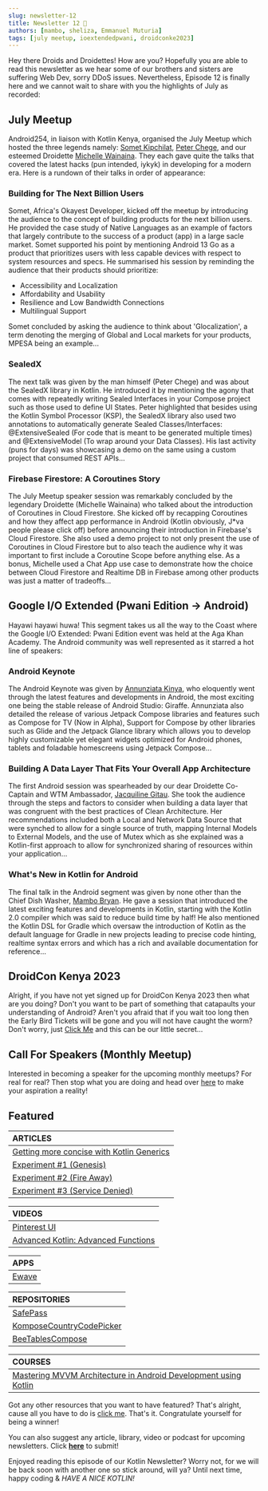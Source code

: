 ```yaml
---
slug: newsletter-12
title: Newsletter 12 🥵
authors: [mambo, sheliza, Emmanuel Muturia]
tags: [july meetup, ioextendedpwani, droidconke2023]
---
```


Hey there Droids and Droidettes! How are you? Hopefully you are able to read this newsletter as we hear some of our brothers and sisters are suffering Web Dev, sorry DDoS issues. Nevertheless, Episode 12 is finally here and we cannot wait to share with you the highlights of July as recorded:

## July Meetup
Android254, in liaison with Kotlin Kenya, organised the July Meetup which hosted the three legends namely: [Somet Kipchilat](https://twitter.com/Sometkip), [Peter Chege](https://twitter.com/peter__me), and our esteemed Droidette [Michelle Wainaina](https://twitter.com/mishwainaina). They each gave quite the talks that covered the latest hacks (pun intended, iykyk) in developing for a modern era. Here is a rundown of their talks in order of appearance:

### Building for The Next Billion Users
Somet, Africa's Okayest Developer, kicked off the meetup by introducing the audience to the concept of building products for the next billion users. He provided the case study of Native Languages as an example of factors that largely contribute to the success of a product (app) in a large sacle market. Somet supported his point by mentioning Android 13 Go as a product that prioritizes users with less capable devices with respect to system resources and specs. He summarised his session by reminding the audience that their products should prioritize:

- Accessibility and Localization
- Affordability and Usability
- Resilience and Low Bandwidth Connections
- Multilingual Support

Somet concluded by asking the audience to think about 'Glocalization', a term denoting the merging of Global and Local markets for your products, MPESA being an example...

### SealedX
The next talk was given by the man himself (Peter Chege) and was about the SealedX library in Kotlin. He introduced it by mentioning the agony that comes with repeatedly writing Sealed Interfaces in your Compose project such as those used to define UI States. Peter highlighted that besides using the Kotlin Symbol Processor (KSP), the SealedX library also used two annotations to automatically generate Sealed Classes/Interfaces: @ExtensiveSealed (For code that is meant to be generated multiple times) and @ExtensiveModel (To wrap around your Data Classes). His last activity (puns for days) was showcasing a demo on the same using a custom project that consumed REST APIs... 

### Firebase Firestore: A Coroutines Story
The July Meetup speaker session was remarkably concluded by the legendary Droidette (Michelle Wainaina) who talked about the introduction of Coroutines in Cloud Firestore. She kicked off by recapping Coroutines and how they affect app performance in Android (Kotlin obviously, J*va people please click off) before announcing their introduction in Firebase's Cloud Firestore. She also used a demo project to not only present the use of Coroutines in Cloud Firestore but to also teach the audience why it was important to first include a Coroutine Scope before anything else. As a bonus, Michelle used a Chat App use case to demonstrate how the choice between Cloud Firestore and Realtime DB in Firebase among other products was just a matter of tradeoffs...

## Google I/O Extended (Pwani Edition -> Android)
Hayawi hayawi huwa! This segment takes us all the way to the Coast where the Google I/O Extended: Pwani Edition event was held at the Aga Khan Academy. The Android community was well represented as it starred a hot line of speakers:

### Android Keynote
The Android Keynote was given by [Annunziata Kinya](https://twitter.com/AnnieKobia), who eloquently went through the latest features and developments in Android, the most exciting one being the stable release of Android Studio: Giraffe. Annunziata also detailed the release of various Jetpack Compose libraries and features such as Compose for TV (Now in Alpha), Support for Compose by other libraries such as Glide and the Jetpack Glance library which allows you to develop highly customizable yet elegant widgets optimized for Android phones, tablets and foladable homescreens using Jetpack Compose...

### Building A Data Layer That Fits Your Overall App Architecture
The first Android session was spearheaded by our dear Droidette Co-Captain and WTM Ambassador, [Jacquiline Gitau](https://twitter.com/Jacqui_Gitau). She took the audience through the steps and factors to consider when building a data layer that was congruent with the best practices of Clean Architecture. Her recommendations included both a Local and Network Data Source that were synched to allow for a single source of truth, mapping Internal Models to External Models, and the use of Mutex which as she explained was a Kotlin-first approach to allow for synchronized sharing of resources within your application...

### What's New in Kotlin for Android
The final talk in the Android segment was given by none other than the Chief Dish Washer, [Mambo Bryan](https://twitter.com/mambo_bryan). He gave a session that introduced the latest exciting features and developments in Kotlin, starting with the Kotlin 2.0 compiler which was said to reduce build time by half! He also mentioned the Kotlin DSL for Gradle which oversaw the introduction of Kotlin as the default language for Gradle in new projects leading to precise code hinting, realtime syntax errors and which has a rich and available documentation for reference... 

## DroidCon Kenya 2023
Alright, if you have not yet signed up for DroidCon Kenya 2023 then what are you doing? Don't you want to be part of something that catapaults your understanding of Android? Aren't you afraid that if you wait too long then the Early Bird Tickets will be gone and you will not have caught the worm? Don't worry, just [Click Me](https://t.co/P50pBnrI92) and this can be our little secret...

## Call For Speakers (Monthly Meetup)
Interested in becoming a speaker for the upcoming monthly meetups? For real for real? Then stop what you are doing and head over [here](https://forms.gle/nM7PoQE2FHbXTzsx9) to make your aspiration a reality!

## Featured 

|ARTICLES|
|:-------|
|[Getting more concise with Kotlin Generics](https://otsembo.hashnode.dev/getting-more-concise-with-kotlin-generics)|
|[Experiment #1 (Genesis)](https://medium.com/@emmanuelmuturia/experimentone-69d327534f62)|
|[Experiment #2 (Fire Away)](https://medium.com/@emmanuelmuturia/experiment-2-fire-away-cd7986dc9e77)|
|[Experiment #3 (Service Denied)](https://medium.com/@emmanuelmuturia/experiment-3-69d6dba3b95d)|

|VIDEOS|
|:-------|
|[Pinterest UI](https://www.youtube.com/watch?v=u6VrY7TBOL0&t=10s)|
|[Advanced Kotlin: Advanced Functions](https://youtu.be/lEMhgHVE8l8?si=bKIXH2_UPmWFYVJR)|

|APPS|
|:------|
|[Ewave](https://play.google.com/store/apps/details?id=dev.ciox.ewaveapp)|

|REPOSITORIES|
|:------|
|[SafePass](https://github.com/robert-nganga/SafePass)|
|[KomposeCountryCodePicker](https://github.com/JoelKanyi/KomposeCountryCodePicker)| 
|[BeeTablesCompose](https://github.com/Breens-Mbaka/BeeTablesCompose)|

|COURSES|
|:------|
|[Mastering MVVM Architecture in Android Development using Kotlin](https://www.educative.io/courses/mastering-mvm-architecture-in-android-development-using-kotlin)|

Got any other resources that you want to have featured? That's alright, cause all you have to do is [click me](https://forms.gle/nM7PoQE2FHbXTzsx9). That's it. Congratulate yourself for being a winner!

You can also suggest any article, library, video or podcast for upcoming newsletters. Click **[here](https://forms.gle/Dqr2pUHwMWzTfcSH7)** to submit!

Enjoyed reading this episode of our Kotlin Newsletter? Worry not, for we will be back soon with another one so stick around, will ya? Until next time, happy coding & *HAVE A NICE KOTLIN!*